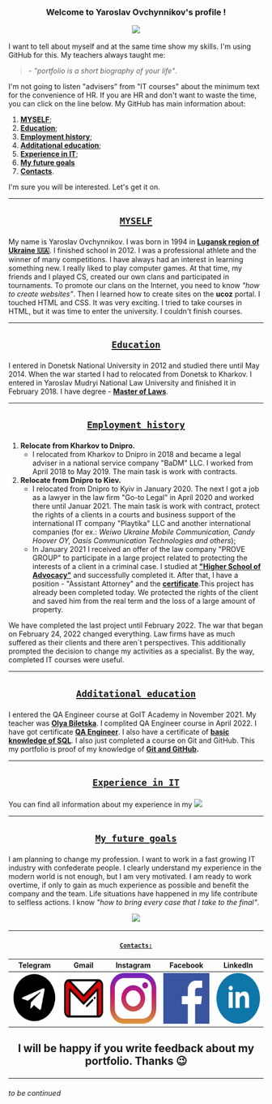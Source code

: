 <h3 align="center">
  Welcome to Yaroslav Ovchynnikov's profile !
</h3>
<p align="center"><a href="https://git.io/typing-svg"><img src="https://readme-typing-svg.herokuapp.com?font=Source+Code+Pro&size=22&duration=4000&pause=1000&color=00FF7F&center=true&width=500&height=40&lines=Quality+Assurance+Engineer;Always+learning+new+technologies;This+profile+to+show+my+experience"/></a></p>

I want to tell about myself and at the same time show my skills. I'm using GitHub for this. My teachers always taught me: 
> \- _"portfolio is a short biography of your life"_. 

I'm not going to listen "advisers" from "IT courses" about the minimum text for the convenience of HR. If you are HR and don't want to waste the time, you can click on the line below. My GitHub has main information about:
1. **[MYSELF](#MYSELF)**;
2. **[Education](#Education)**;
3. **[Employment history](#Employmenthistory)**;
4. **[Additational education](#Additationaleducation)**;
5. **[Experience in IT](#ExperienceinIT)**;
6. **[My future goals](#Myfuturegoals)**
7. **[Contacts](#Contacts)**.

I'm sure you will be interested. Let's get it on.
___
## <p align="center"> <a id=MYSELF>[``` MYSELF ```](#TOP)</a> </p>
My name is Yaroslav Ovchynnikov. I was born in 1994 in **[Lugansk region of Ukraine 🇺🇦](https://www.google.com/maps/place/%D0%A1%D1%82%D0%B0%D1%85%D0%B0%D0%BD%D0%BE%D0%B2,+%D0%9B%D1%83%D0%B3%D0%B0%D0%BD%D1%81%D0%BA%D0%B0%D1%8F+%D0%BE%D0%B1%D0%BB%D0%B0%D1%81%D1%82%D1%8C,+%D0%A3%D0%BA%D1%80%D0%B0%D0%B8%D0%BD%D0%B0,+94000/@48.5681885,38.6237227,13z/data=!3m1!4b1!4m13!1m7!3m6!1s0x411fc564844c6285:0xf8e02e7e879e7164!2z0JvRg9Cz0LDQvdGB0LosINCb0YPQs9Cw0L3RgdC60LDRjyDQvtCx0LvQsNGB0YLRjCwg0KPQutGA0LDQuNC90LAsIDkxMDAw!3b1!8m2!3d48.574041!4d39.307815!3m4!1s0x40e01cb7e0327015:0x84c7b03353a52256!8m2!3d48.5604202!4d38.6487007?hl=ru)**. I finished school in 2012. I was a professional athlete and the winner of many competitions. I have always had an interest in learning something new. I really liked to play computer games. At that time, my friends and I played CS, created our own clans and participated in tournaments. To promote our clans on the Internet, you need to know _"how to create websites"_. Then I learned how to create sites on the **ucoz** portal. I touched HTML and CSS. It was very exciting. I tried to take courses in HTML, but it was time to enter the university. I couldn't finish courses.

___
## <p align="center"> <a id=Education> [``` Education ```](#TOP)</a></p>
I entered in Donetsk National University in 2012 and studied there until May 2014. When the war started I had to relocated from Donetsk to Kharkov. I entered in Yaroslav Mudryi National Law University and finished it in February 2018. I have degree - **[Master of Laws](/images/Diploma.JPG)**. 
___
## <p align="center"> <a id=Employmenthistory> [``` Employment history ```](#TOP)</a></p>
1. **Relocate from Kharkov to Dnipro.**
    - I relocated from Kharkov to Dnipro in 2018 and became a legal adviser in a national service company "BaDM" LLC. I worked from April 2018 to May 2019. The main task is work with contracts.
2. **Relocate from Dnipro to Kiev.**
    - I relocated from Dnipro to Kyiv in January 2020. The next I got a job as a lawyer in the law firm "Go-to Legal" in April 2020 and worked there until Januar 2021. The main task is work with contract, protect the rights of a clients in a courts and business support of the international IT company "Playtika" LLC and another international companies (for ex.: _Weiwo Ukraine Mobile Communication, Candy Hoover OY, Oasis Communication Technologies and others_);  
    - In January 2021 I received an offer of the law company "PROVE GROUP" to participate in a large project related to protecting the interests of a client in a criminal case. I studied at **["Higher School of Advocacy"](/images/Certificate%20HSA.jpg)** and successfully completed it. After that, I have a position - "Assistant Attorney" and the **[certificate](/images/Certificate%20Assis.jpeg)**.This project has already been completed today. We protected the rights of the client and saved him from the real term and the loss of a large amount of property.

We have completed the last project until February 2022. The war that began on February 24, 2022 changed everything. Law firms have as much suffered as their clients and there aren`t perspectives. This additionally prompted the decision to change my activities as a specialist. By the way, completed IT courses were useful.
___

## <p align="center"> <a id=Additationaleducation> [``` Additational education ```](#TOP)</a></p>
I entered the QA Engineer course at GoIT Academy in November 2021. My teacher was **[Olya Biletska](https://www.linkedin.com/in/olya-biletska-859b27149/)**. I complited QA Engineer course in April 2022. I have got certificate **[QA Engineer](/images/GOIT_Certificate.jpeg)**. I also have a certificate of **[basic knowledge of SQL](/images/Datacamp%20SQL.jpeg)**. I also just completed a course on Git and GitHub. This my portfolio is proof of my knowledge of **[Git and GitHub](/images/Certificate%20Git%20and%20GitHub.pdf).** 
___
## <p align="center"> <a id=ExperienceinIT> [``` Experience in IT ```](#TOP) </a></p>
You can find all information about my experience in my  <a href="https://github.com/Yaroslav-Ovchynnikov/experience-in-it"><img src="https://camo.githubusercontent.com/b607c0ac7a6e4540bf5f6af181391ff51c1fe6f1e950a2630b4fbf5a43969aa7/68747470733a2f2f637573746f6d2d69636f6e2d6261646765732e6865726f6b756170702e636f6d2f62616467652f5265706f2d626c75652e7376673f6c6f676f3d7265706f">
___

## <p align="center"> <a id=Myfuturegoals> [``` My future goals ```](#TOP) </a></p>
I am planning to change my profession. I want to work in a fast growing IT industry with confederate people. I clearly understand my experience in the modern world is not enough, but I am very motivated. I am ready to work overtime, if only to gain as much experience as possible and benefit the company and the team. Life situations have happened in my life contribute to selfless actions. I know *"how to bring every case that I take to the final"*. 
<p align="center"><a href="https://git.io/typing-svg"><img src="https://readme-typing-svg.herokuapp.com?font=Source+Code+Pro&size=22&duration=4000&pause=1000&color=00FF7F&center=true&multiline=true&width=700&height=100&lines=So%2C+right+now+I'm+looking+my+1st+offer+and;a+company+that+will+really+believe+in+me!"/></a></p>

___

#### <center> <a id=Contacts> [``` Contacts: ```](#TOP) </a>
Telegram | Gmail | Instagram | Facebook|LinkedIn
:------: | :------:|:----------:|:----:|:---:|
|<a href="http://t.me/ovchynnikov_yaroslav"><img src = "/images/Telegram.png" width = "115" height = "100" alt = "Telegram"/></a>|<a href="mailto:yaroslav.ovchynnikov.it@gmail.com"><img src = "/images/Gmail.png" width = "115" height = "100" alt = "Gmail"/></a>|<a href="https://www.instagram.com/yaroslav_ovchynnikov/"><img src = "/images/Instagram.png" width = "115" height = "100" alt = "Instagram"/></a>|<a href="http://www.fb.com/yaroslav.ovchynnikov"><img src = "/images/Facebook.png" width = "115" height = "100" alt = "Facebook"/></a>|<a href="http://www.linkedin.com/in/oym/"><img src = "/images/LinkedIN.png" width = "115" height = "100" alt = "LinkedIn"/></a>


## <p align="center">I will be happy if you write feedback about my portfolio. Thanks 😉</p>
___

###### to be continued
